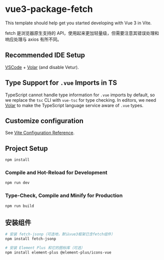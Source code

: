 # vue3-package-fetch

This template should help get you started developing with Vue 3 in Vite.

fetch 是浏览器原生支持的 API，使用起来更加轻量级，但需要注意其错误处理和响应处理与 axios 有所不同。

## Recommended IDE Setup

[VSCode](https://code.visualstudio.com/) + [Volar](https://marketplace.visualstudio.com/items?itemName=Vue.volar) (and disable Vetur).

## Type Support for `.vue` Imports in TS

TypeScript cannot handle type information for `.vue` imports by default, so we replace the `tsc` CLI with `vue-tsc` for type checking. In editors, we need [Volar](https://marketplace.visualstudio.com/items?itemName=Vue.volar) to make the TypeScript language service aware of `.vue` types.

## Customize configuration

See [Vite Configuration Reference](https://vite.dev/config/).

## Project Setup

```sh
npm install
```

### Compile and Hot-Reload for Development

```sh
npm run dev
```

### Type-Check, Compile and Minify for Production

```sh
npm run build
```

## 安装组件

```sh
# 安装 fetch-jsonp（可选地，默认vue3框架已含fetch组件）
npm install fetch-jsonp

# 安装 Element Plus 和它的图标库（可选）
npm install element-plus @element-plus/icons-vue
```



